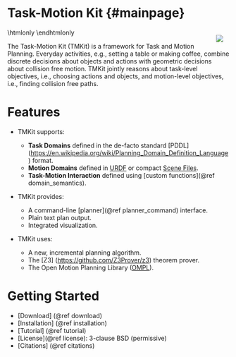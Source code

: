 Task-Motion Kit {#mainpage}
==============

\htmlonly
<img src="tmkit-front.jpg" style="float:right; margin: 1em;"></img>
\endhtmlonly

The Task-Motion Kit (TMKit) is a framework for Task and Motion
Planning.  Everyday activities, e.g., setting a table or making
coffee, combine discrete decisions about objects and actions with
geometric decisions about collision free motion.  TMKit jointly
reasons about task-level objectives, i.e., choosing actions and
objects, and motion-level objectives, i.e., finding collision free
paths.


Features
========

* TMKit supports:
  - **Task Domains** defined in the de-facto standard [PDDL]
    (https://en.wikipedia.org/wiki/Planning_Domain_Definition_Language)
    format.
  - **Motion Domains** defined in [URDF](http://wiki.ros.org/urdf) or
    compact [Scene Files](http://amino.kavrakilab.org/scenefile.html).
  - **Task-Motion Interaction** defined using
    [custom functions](@ref domain_semantics).

* TMKit provides:
  - A command-line [planner](@ref planner_command) interface.
  - Plain text plan output.
  - Integrated visualization.

* TMKit uses:
  - A new, incremental planning algorithm.
  - The [Z3] (https://github.com/Z3Prover/z3) theorem prover.
  - The Open Motion Planning Library
    ([OMPL](http://ompl.kavrakilab.org/)).

Getting Started
===============

- [Download] (@ref download)
- [Installation] (@ref installation)
- [Tutorial] (@ref tutorial)
- [License](@ref license): 3-clause BSD (permissive)
- [Citations] (@ref citations)
